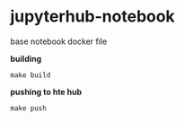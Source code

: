 # jupyterhub-notebook
base notebook docker file

**building**
```
make build
```

**pushing to hte hub**
```
make push
```